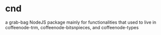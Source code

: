 # cnd
a grab-bag NodeJS package mainly for functionalities that used to live in coffeenode-trm, coffeenode-bitsnpieces, and coffeenode-types
